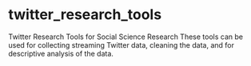# twitter_research_tools
Twitter Research Tools for Social Science Research
These tools can be used for collecting streaming Twitter data, cleaning the data, and for descriptive analysis of the data.
